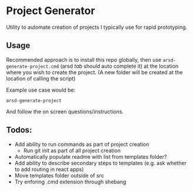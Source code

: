# Project Generator

Utility to automate creation of projects I typically use for rapid prototyping.

## Usage
Recommended approach is to install this repo globally, then use `arsd-generate-project.cmd` (arsd *tab* should auto complete it) at the location where you wish to create the project. 
(A new folder will be created at the location of calling the script)

Example use case would be:

```arsd-generate-project```

And follow the on screen questions/instructions.

## Todos:
* Add ability to run commands as part of project creation
  * Run git init as part of all project creation
* Automatically populate readme with list from templates folder?
* Add ability to describe secondary steps to templates (e.g. ask whether to add routing in react apps)
* Move templates folder outside of src
* Try enforing .cmd extension through shebang
